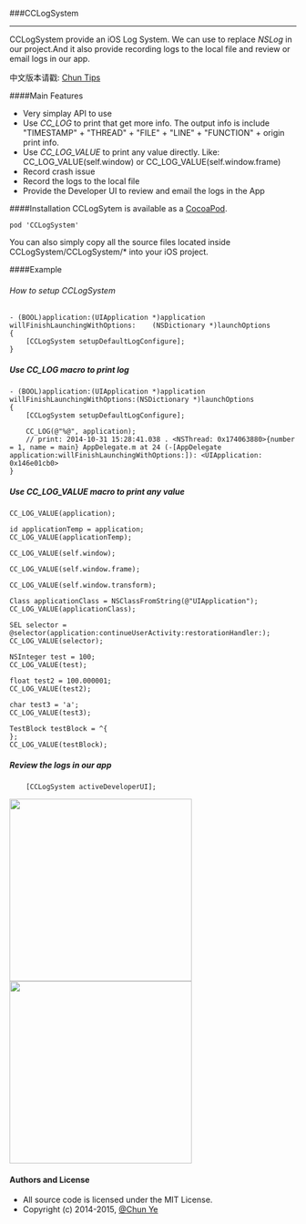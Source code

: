 ###CCLogSystem
***

CCLogSystem provide an iOS Log System. We can use to replace *NSLog* in our project.And it also provide recording logs to the local file and review or email logs in our app.

中文版本请戳: [Chun Tips](http://chun.tips/blog/2014/10/31/fen-xiang-ge-ren-xiang-mu-zhong-de-logxi-tong-cclogsystem/)

####Main Features

* Very simplay API to use
* Use *CC_LOG* to print that get more info. The output info is include "TIMESTAMP" + "THREAD" + "FILE" + "LINE" + "FUNCTION" + origin print info.
* Use *CC_LOG_VALUE* to print any value directly. Like: CC_LOG_VALUE(self.window) or CC_LOG_VALUE(self.window.frame)
* Record crash issue
* Record the logs to the local file
* Provide the Developer UI to review and email the logs in the App

####Installation
CCLogSytem is available as a [CocoaPod](http://cocoapods.org/?q=CCLogSystem).
	
	pod 'CCLogSystem'

You can also simply copy all the source files located inside CCLogSystem/CCLogSystem/* into your iOS project.

####Example

###### How to setup CCLogSystem

	- (BOOL)application:(UIApplication *)application willFinishLaunchingWithOptions:	(NSDictionary *)launchOptions
	{
    	[CCLogSystem setupDefaultLogConfigure];
	}
	
##### Use CC_LOG macro to print log

	- (BOOL)application:(UIApplication *)application willFinishLaunchingWithOptions:(NSDictionary *)launchOptions
	{
    	[CCLogSystem setupDefaultLogConfigure];
    
    	CC_LOG(@"%@", application);
    	// print: 2014-10-31 15:28:41.038 . <NSThread: 0x174063880>{number = 1, name = main} AppDelegate.m at 24 (-[AppDelegate application:willFinishLaunchingWithOptions:]): <UIApplication: 0x146e01cb0>
    }
    
##### Use CC_LOG_VALUE macro to print any value

	CC_LOG_VALUE(application);
    
    id applicationTemp = application;
    CC_LOG_VALUE(applicationTemp);
    
    CC_LOG_VALUE(self.window);
    
    CC_LOG_VALUE(self.window.frame);
    
    CC_LOG_VALUE(self.window.transform);
    
    Class applicationClass = NSClassFromString(@"UIApplication");
    CC_LOG_VALUE(applicationClass);
    
    SEL selector = @selector(application:continueUserActivity:restorationHandler:);
    CC_LOG_VALUE(selector);
    
    NSInteger test = 100;
    CC_LOG_VALUE(test);
    
    float test2 = 100.000001;
    CC_LOG_VALUE(test2);
    
    char test3 = 'a';
    CC_LOG_VALUE(test3);
    
    TestBlock testBlock = ^{
    };
    CC_LOG_VALUE(testBlock);

##### Review the logs in our app

	    [CCLogSystem activeDeveloperUI];

<img src="http://106.186.113.24:8888/other/IMG_0045.PNG" width="320">

<img src="http://106.186.113.24:8888/other/IMG_0046.PNG" width="320">

#### Authors and License

* All source code is licensed under the MIT License.
* Copyright (c) 2014-2015, [@Chun Ye](http://chun.tips)


